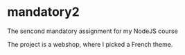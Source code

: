 # mandatory2
The sencond mandatory assignment for my NodeJS course

The project is a webshop, where I picked a French theme. 
